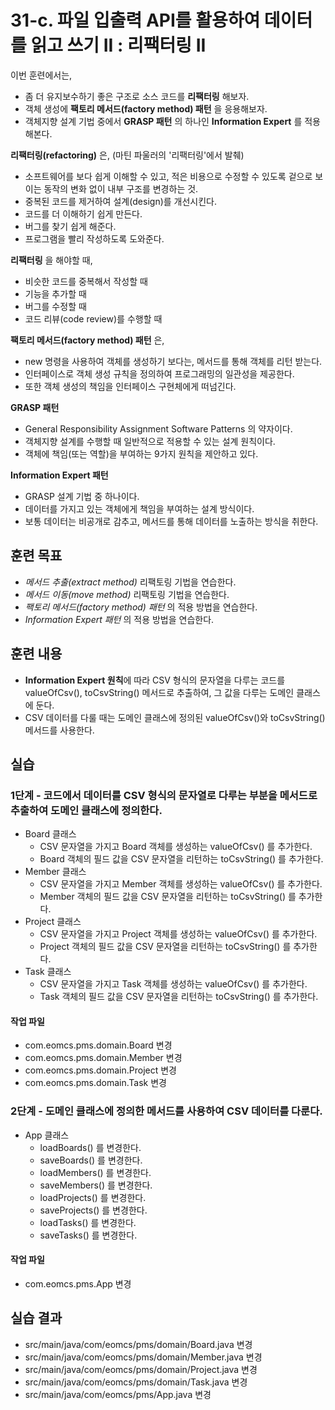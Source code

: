 # 31-c. 파일 입출력 API를 활용하여 데이터를 읽고 쓰기 II : 리팩터링 II

이번 훈련에서는,
- 좀 더 유지보수하기 좋은 구조로 소스 코드를 **리팩터링** 해보자.
- 객체 생성에 **팩토리 메서드(factory method) 패턴** 을 응용해보자.
- 객체지향 설계 기법 중에서 **GRASP 패턴** 의 하나인 **Information Expert** 를 적용해본다. 

**리팩터링(refactoring)** 은, (마틴 파울러의 '리팩터링'에서 발췌)
- 소프트웨어를 보다 쉽게 이해할 수 있고, 적은 비용으로 수정할 수 있도록
  겉으로 보이는 동작의 변화 없이 내부 구조를 변경하는 것.
- 중복된 코드를 제거하여 설계(design)를 개선시킨다.
- 코드를 더 이해하기 쉽게 만든다.
- 버그를 찾기 쉽게 해준다.
- 프로그램을 빨리 작성하도록 도와준다.

**리팩터링** 을 해야할 때,
- 비슷한 코드를 중복해서 작성할 때
- 기능을 추가할 때
- 버그를 수정할 때
- 코드 리뷰(code review)를 수행할 때

**팩토리 메서드(factory method) 패턴** 은,
- new 명령을 사용하여 객체를 생성하기 보다는, 메서드를 통해 객체를 리턴 받는다.
- 인터페이스로 객체 생성 규칙을 정의하여 프로그래밍의 일관성을 제공한다.
- 또한 객체 생성의 책임을 인터페이스 구현체에게 떠넘긴다.

**GRASP 패턴**
- General Responsibility Assignment Software Patterns 의 약자이다.
- 객체지향 설계를 수행할 때 일반적으로 적용할 수 있는 설계 원칙이다.
- 객체에 책임(또는 역할)을 부여하는 9가지 원칙을 제안하고 있다.

**Information Expert 패턴**
- GRASP 설계 기법 중 하나이다.
- 데이터를 가지고 있는 객체에게 책임을 부여하는 설계 방식이다.
- 보통 데이터는 비공개로 감추고, 메서드를 통해 데이터를 노출하는 방식을 취한다.

## 훈련 목표

- *메서드 추출(extract method)* 리팩토링 기법을 연습한다.
- *메서드 이동(move method)* 리팩토링 기법을 연습한다.
- *팩토리 메서드(factory method) 패턴* 의 적용 방법을 연습한다.
- *Information Expert 패턴* 의 적용 방법을 연습한다.

## 훈련 내용

- **Information Expert 원칙**에 따라 
  CSV 형식의 문자열을 다루는 코드를 valueOfCsv(), toCsvString() 메서드로 추출하여,
  그 값을 다루는 도메인 클래스에 둔다.
- CSV 데이터를 다룰 때는 도메인 클래스에 정의된 valueOfCsv()와 toCsvString() 메서드를 사용한다.

## 실습


### 1단계 - 코드에서 데이터를 CSV 형식의 문자열로 다루는 부분을 메서드로 추출하여 도메인 클래스에 정의한다.

- Board 클래스
  - CSV 문자열을 가지고 Board 객체를 생성하는 valueOfCsv() 를 추가한다.
  - Board 객체의 필드 값을 CSV 문자열을 리턴하는 toCsvString() 를 추가한다.
- Member 클래스
  - CSV 문자열을 가지고 Member 객체를 생성하는 valueOfCsv() 를 추가한다.
  - Member 객체의 필드 값을 CSV 문자열을 리턴하는 toCsvString() 를 추가한다.
- Project 클래스
  - CSV 문자열을 가지고 Project 객체를 생성하는 valueOfCsv() 를 추가한다.
  - Project 객체의 필드 값을 CSV 문자열을 리턴하는 toCsvString() 를 추가한다.
- Task 클래스
  - CSV 문자열을 가지고 Task 객체를 생성하는 valueOfCsv() 를 추가한다.
  - Task 객체의 필드 값을 CSV 문자열을 리턴하는 toCsvString() 를 추가한다.

#### 작업 파일

- com.eomcs.pms.domain.Board 변경
- com.eomcs.pms.domain.Member 변경
- com.eomcs.pms.domain.Project 변경
- com.eomcs.pms.domain.Task 변경


### 2단계 - 도메인 클래스에 정의한 메서드를 사용하여 CSV 데이터를 다룬다.

- App 클래스
  - loadBoards() 를 변경한다.
  - saveBoards() 를 변경한다.
  - loadMembers() 를 변경한다.
  - saveMembers() 를 변경한다.
  - loadProjects() 를 변경한다.
  - saveProjects() 를 변경한다.
  - loadTasks() 를 변경한다.
  - saveTasks() 를 변경한다.

#### 작업 파일

- com.eomcs.pms.App 변경


## 실습 결과
- src/main/java/com/eomcs/pms/domain/Board.java 변경
- src/main/java/com/eomcs/pms/domain/Member.java 변경
- src/main/java/com/eomcs/pms/domain/Project.java 변경
- src/main/java/com/eomcs/pms/domain/Task.java 변경
- src/main/java/com/eomcs/pms/App.java 변경